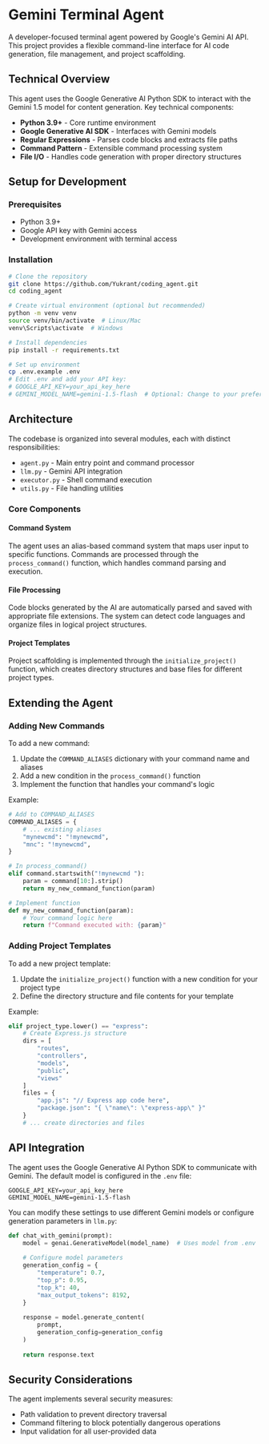 # Gemini Terminal Agent

A developer-focused terminal agent powered by Google's Gemini AI API. This project provides a flexible command-line interface for AI code generation, file management, and project scaffolding.

## Technical Overview

This agent uses the Google Generative AI Python SDK to interact with the Gemini 1.5 model for content generation. Key technical components:

- **Python 3.9+** - Core runtime environment
- **Google Generative AI SDK** - Interfaces with Gemini models
- **Regular Expressions** - Parses code blocks and extracts file paths
- **Command Pattern** - Extensible command processing system
- **File I/O** - Handles code generation with proper directory structures

## Setup for Development

### Prerequisites
- Python 3.9+
- Google API key with Gemini access
- Development environment with terminal access

### Installation

```bash
# Clone the repository
git clone https://github.com/Yukrant/coding_agent.git
cd coding_agent

# Create virtual environment (optional but recommended)
python -m venv venv
source venv/bin/activate  # Linux/Mac
venv\Scripts\activate  # Windows

# Install dependencies
pip install -r requirements.txt

# Set up environment
cp .env.example .env
# Edit .env and add your API key:
# GOOGLE_API_KEY=your_api_key_here
# GEMINI_MODEL_NAME=gemini-1.5-flash  # Optional: Change to your preferred model
```

## Architecture

The codebase is organized into several modules, each with distinct responsibilities:

- `agent.py` - Main entry point and command processor
- `llm.py` - Gemini API integration
- `executor.py` - Shell command execution
- `utils.py` - File handling utilities

### Core Components

#### Command System
The agent uses an alias-based command system that maps user input to specific functions. Commands are processed through the `process_command()` function, which handles command parsing and execution.

#### File Processing
Code blocks generated by the AI are automatically parsed and saved with appropriate file extensions. The system can detect code languages and organize files in logical project structures.

#### Project Templates
Project scaffolding is implemented through the `initialize_project()` function, which creates directory structures and base files for different project types.

## Extending the Agent

### Adding New Commands

To add a new command:

1. Update the `COMMAND_ALIASES` dictionary with your command name and aliases
2. Add a new condition in the `process_command()` function
3. Implement the function that handles your command's logic

Example:

```python
# Add to COMMAND_ALIASES
COMMAND_ALIASES = {
    # ... existing aliases
    "mynewcmd": "!mynewcmd",
    "mnc": "!mynewcmd",
}

# In process_command()
elif command.startswith("!mynewcmd "):
    param = command[10:].strip()
    return my_new_command_function(param)

# Implement function
def my_new_command_function(param):
    # Your command logic here
    return f"Command executed with: {param}"
```

### Adding Project Templates

To add a new project template:

1. Update the `initialize_project()` function with a new condition for your project type
2. Define the directory structure and file contents for your template

Example:

```python
elif project_type.lower() == "express":
    # Create Express.js structure
    dirs = [
        "routes",
        "controllers",
        "models",
        "public",
        "views"
    ]
    files = {
        "app.js": "// Express app code here",
        "package.json": "{ \"name\": \"express-app\" }"
    }
    # ... create directories and files
```

## API Integration

The agent uses the Google Generative AI Python SDK to communicate with Gemini. The default model is configured in the `.env` file:

```
GOOGLE_API_KEY=your_api_key_here
GEMINI_MODEL_NAME=gemini-1.5-flash
```

You can modify these settings to use different Gemini models or configure generation parameters in `llm.py`:

```python
def chat_with_gemini(prompt):
    model = genai.GenerativeModel(model_name)  # Uses model from .env
    
    # Configure model parameters
    generation_config = {
        "temperature": 0.7,
        "top_p": 0.95,
        "top_k": 40,
        "max_output_tokens": 8192,
    }
    
    response = model.generate_content(
        prompt,
        generation_config=generation_config
    )
    
    return response.text
```

## Security Considerations

The agent implements several security measures:

- Path validation to prevent directory traversal
- Command filtering to block potentially dangerous operations
- Input validation for all user-provided data
